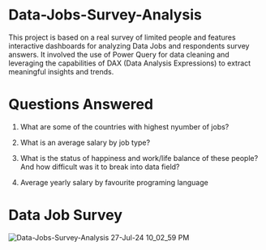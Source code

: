 # Data-Jobs-Survey-Analysis
This project is based on a real survey of limited people and features interactive dashboards for analyzing Data Jobs and respondents survey answers. It involved the use of Power Query for data cleaning and leveraging the capabilities of DAX (Data Analysis Expressions) to extract meaningful insights and trends.

# Questions Answered
1. What are some of the countries with highest nyumber of jobs?

2. What is an average salary by job type?

3. What is the status of happiness and work/life balance of these people? And how difficult was it to break into data field?

4. Average yearly salary by favourite programing language

# Data Job Survey
![Data-Jobs-Survey-Analysis 27-Jul-24 10_02_59 PM](https://github.com/user-attachments/assets/a58d367e-6093-41ce-b87b-3fb8e0101615)
